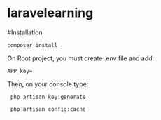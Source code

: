 # laravelearning

#Installation

```composer install```

On Root project, you must create .env file and add:

```APP_key=```

Then, on your console type:

``` php artisan key:generate```

``` php artisan config:cache```
